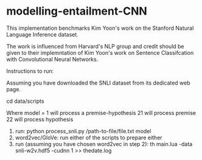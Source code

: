 # modelling-entailment-CNN
This implementation benchmarks Kim Yoon's work on the Stanford Natural Language Inference dataset.

The work is influenced from Harvard's NLP group and credit should be given to their implemntation of Kim Yoon's work on Sentence Classifcation with Convolutional Neural Networks.

Instructions to run:

Assuming you have downloaded the SNLI dataset from its dedicated web page.

cd data/scripts

Where model = 1 will process a premise-hypothesis
	     21 will process premise
	     22 will process hypothesis

1. run: python process_snli.py /path-to-file/file.txt model 
2. word2vec/GloVe: run either of the scripts to prepare either
3. run (assuming you have chosen word2vec in step 2): th main.lua -data snli-w2v.hdf5 -cudnn 1 >> thedate.log
